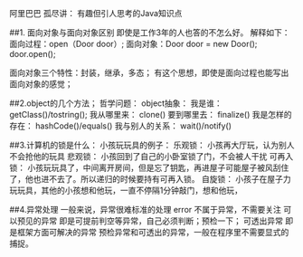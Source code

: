 阿里巴巴 孤尽讲：
有趣但引人思考的Java知识点

##1. 面向对象与面向对象区别
即使是工作3年的人也答的不怎么好。
解释如下：
面向过程：open（Door door）;
面向对象：Door door = new Door();
door.open();

面向对象三个特性：封装，继承，多态；
有这个思想，即使是面向过程也能写出面向对象的感觉；
 
##2.object的几个方法；
哲学问题：               object抽象：
我是谁：                 getClass()/tostring();
我从哪里来：             clone()
要到哪里去：             finalize()
我是怎样的存在：         hashCode()/equals()
我与别人的关系：         wait()/notify()

##3.计算机的锁是什么：
小孩玩玩具的例子：
乐观锁：                 小孩再大厅玩，认为别人不会抢他的玩具
悲观锁：                 小孩回到了自己的小卧室锁了门，不会被人干扰
可再入锁：               小孩玩玩具了，中间离开房间，但是忘了钥匙，再进屋子可能屋子被风刮住了，他也进不去了。所以递归的时候要持有可再入锁。
自旋锁：                 小孩子在屋子力玩玩具，其他的小孩想和他玩，一直不停隔1分钟敲门，想和他玩，

 
##4.异常处理              一般来说，异常很难标准的处理
error 不属于异常，不需要关注
可以预见的异常     即是可提前判空等异常，自己必须判断；预检一下；
可透出异常         即是框架方面可解决的异常
预检异常和可透出的异常，一般在程序里不需要显式的捕捉。
